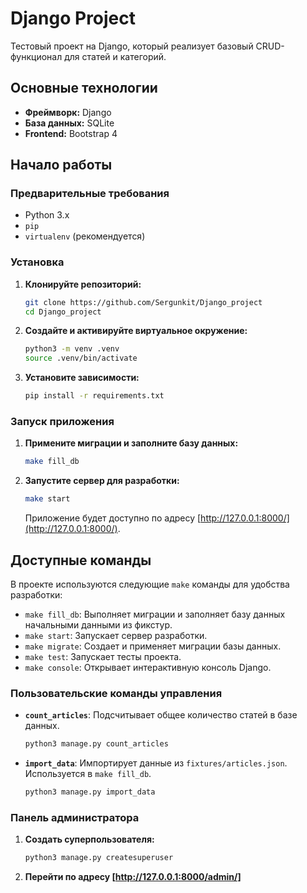 # Django Project

Тестовый проект на Django, который реализует базовый CRUD-функционал для статей и категорий.

## Основные технологии

- **Фреймворк:** Django
- **База данных:** SQLite
- **Frontend:** Bootstrap 4

## Начало работы

### Предварительные требования

- Python 3.x
- `pip`
- `virtualenv` (рекомендуется)

### Установка

1.  **Клонируйте репозиторий:**
    ```bash
    git clone https://github.com/Sergunkit/Django_project
    cd Django_project
    ```

2.  **Создайте и активируйте виртуальное окружение:**
    ```bash
    python3 -m venv .venv
    source .venv/bin/activate
    ```

3.  **Установите зависимости:**
    ```bash
    pip install -r requirements.txt
    ```

### Запуск приложения

1.  **Примените миграции и заполните базу данных:**
    ```bash
    make fill_db
    ```

2.  **Запустите сервер для разработки:**
    ```bash
    make start
    ```
    Приложение будет доступно по адресу [http://127.0.0.1:8000/](http://127.0.0.1:8000/).

## Доступные команды

В проекте используются следующие `make` команды для удобства разработки:

- `make fill_db`: Выполняет миграции и заполняет базу данных начальными данными из фикстур.
- `make start`: Запускает сервер разработки.
- `make migrate`: Создает и применяет миграции базы данных.
- `make test`: Запускает тесты проекта.
- `make console`: Открывает интерактивную консоль Django.

### Пользовательские команды управления

- **`count_articles`**: Подсчитывает общее количество статей в базе данных.
  ```bash
  python3 manage.py count_articles
  ```

- **`import_data`**: Импортирует данные из `fixtures/articles.json`. Используется в `make fill_db`.
  ```bash
  python3 manage.py import_data
  ```

### Панель администратора

1. **Создать суперпользователя:**
    ```bash
    python3 manage.py createsuperuser
    ```
2. **Перейти по адресу [http://127.0.0.1:8000/admin/]**


